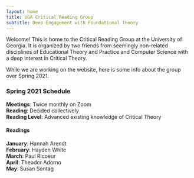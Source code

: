 ```yaml
---
layout: home
title: UGA Critical Reading Group 
subtitle: Deep Engagement with Foundational Theory
---
```


Welcome! This is home to the Critical Reading Group at the University of Georgia. It is organized by two friends from seemingly non-related disciplines of Educational Theory and Practice and Computer Science with a deep interest in Critical Theory.

While we are working on the website, here is some info about the group over Spring 2021. 

### Spring 2021 Schedule
**Meetings**: Twice monthly on Zoom\
**Reading**: Decided collectively\
**Reading Level**: Advanced existing knowledge of Critical Theory

#### Readings
**January**: Hannah Arendt\
**February**: Hayden White\
**March**: Paul Ricoeur\
**April**: Theodor Adorno\
**May**: Susan Sontag


